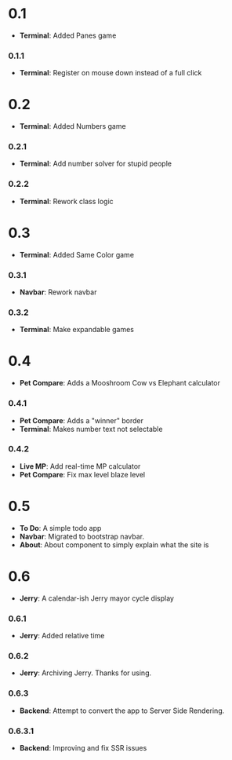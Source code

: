 # 0.1
- **Terminal**: Added Panes game
### 0.1.1
- **Terminal**: Register on mouse down instead of a full click
# 0.2
- **Terminal**: Added Numbers game
### 0.2.1
- **Terminal**: Add number solver for stupid people
### 0.2.2
- **Terminal**: Rework class logic
# 0.3
- **Terminal**: Added Same Color game
### 0.3.1
- **Navbar**: Rework navbar
### 0.3.2
- **Terminal**: Make expandable games
# 0.4
- **Pet Compare**: Adds a Mooshroom Cow vs Elephant calculator 
### 0.4.1
- **Pet Compare**: Adds a "winner" border
- **Terminal**: Makes number text not selectable 
### 0.4.2
- **Live MP**: Add real-time MP calculator
- **Pet Compare**: Fix max level blaze level
# 0.5
- **To Do**: A simple todo app
- **Navbar**: Migrated to bootstrap navbar.
- **About**: About component to simply explain what the site is

# 0.6

- **Jerry**: A calendar-ish Jerry mayor cycle display

### 0.6.1

- **Jerry**: Added relative time

### 0.6.2

- **Jerry**:  Archiving Jerry. Thanks for using.

### 0.6.3

- **Backend**: Attempt to convert the app to Server Side Rendering. 

### 0.6.3.1

- **Backend**: Improving and fix SSR issues
